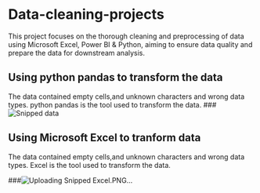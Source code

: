 # Data-cleaning-projects
This project focuses on the thorough cleaning and preprocessing of  data using Microsoft Excel, Power BI &amp; Python, aiming to ensure data quality and prepare the data for downstream analysis.

## Using python pandas to transform the data
 The data contained empty cells,and unknown characters and wrong data types. python pandas is the tool used to transform the data.
###![Snipped data](https://github.com/Xtomiwa/Data-cleaning-projects/assets/112486285/a1d08720-4dfe-4651-9347-0c1518cadce6)

## Using Microsoft Excel to tranform data
The data contained empty cells,and unknown characters and wrong data types. Excel is the tool used to transform the data.

###![Uploading Snipped Excel.PNG…]()

